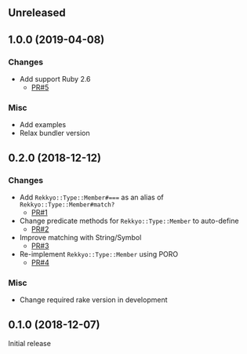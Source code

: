 ## Unreleased


## 1.0.0 (2019-04-08)

### Changes

* Add support Ruby 2.6
  * [PR#5](https://github.com/yujideveloper/rekkyo/pull/5)

### Misc

* Add examples
* Relax bundler version


## 0.2.0 (2018-12-12)

### Changes

* Add `Rekkyo::Type::Member#===` as an alias of `Rekkyo::Type::Member#match?`
  * [PR#1](https://github.com/yujideveloper/rekkyo/pull/1)
* Change predicate methods for `Rekkyo::Type::Member` to auto-define
  * [PR#2](https://github.com/yujideveloper/rekkyo/pull/2)
* Improve matching with String/Symbol
  * [PR#3](https://github.com/yujideveloper/rekkyo/pull/3)
* Re-implement `Rekkyo::Type::Member` using PORO
  * [PR#4](https://github.com/yujideveloper/rekkyo/pull/4)

### Misc

* Change required rake version in development


## 0.1.0 (2018-12-07)

Initial release
